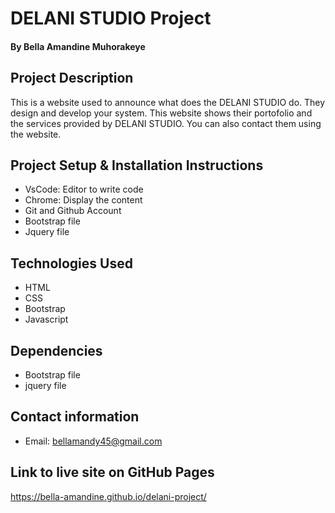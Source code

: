 # DELANI STUDIO Project
#### By **Bella Amandine Muhorakeye**
## Project Description
This is a website used to announce what does the DELANI STUDIO do. They design and develop your system.
This website shows their portofolio and the services provided by DELANI STUDIO. You can also contact them using the website.
## Project Setup & Installation Instructions
* VsCode: Editor to write code
* Chrome: Display the content
* Git and Github Account
* Bootstrap file
* Jquery file
## Technologies Used
* HTML
* CSS
* Bootstrap
* Javascript
## Dependencies
* Bootstrap file
* jquery file
## Contact information
* Email: bellamandy45@gmail.com
## Link to live site on GitHub Pages
https://bella-amandine.github.io/delani-project/